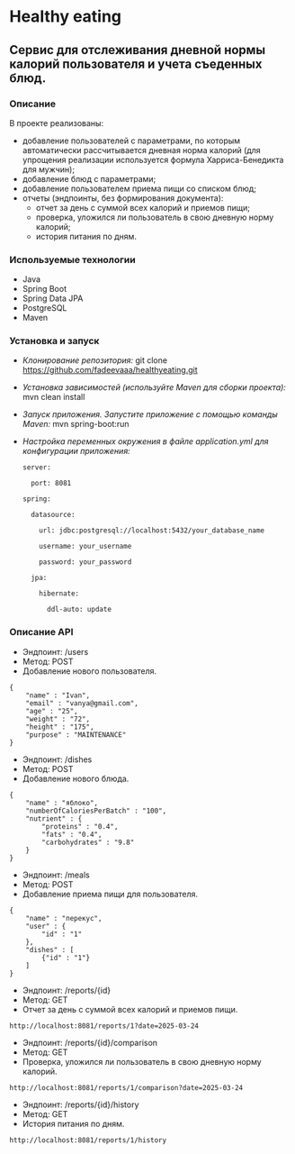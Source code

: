 # Healthy eating

## Сервис для отслеживания дневной нормы калорий пользователя и учета съеденных блюд.

### Описание
В проекте реализованы:
- добавление пользователей с параметрами, по которым автоматически рассчитывается дневная норма калорий (для упрощения реализации используется формула Харриса-Бенедикта для мужчин);
- добавление блюд с параметрами;
- добавление пользователем приема пищи со списком блюд;
- отчеты (эндпоинты, без формирования документа):
  - отчет за день с суммой всех калорий и приемов пищи;
  - проверка, уложился ли пользователь в свою дневную норму калорий;
  - история питания по дням.

### Используемые технологии 
- Java
- Spring Boot
- Spring Data JPA
- PostgreSQL
- Maven

### Установка и запуск
- *Клонирование репозитория:*
git clone https://github.com/fadeevaaa/healthyeating.git
- *Установка зависимостей (используйте Maven для сборки проекта):*
mvn clean install
- *Запуск приложения. Запустите приложение с помощью команды Maven:*
mvn spring-boot:run
- *Настройка переменных окружения в файле application.yml для конфигурации приложения:*
  
  ```
  server:
  
    port: 8081
  
  spring:

    datasource:
  
      url: jdbc:postgresql://localhost:5432/your_database_name
    
      username: your_username
    
      password: your_password
    
    jpa:
  
      hibernate:
    
        ddl-auto: update
  ```

###  Описание API
- Эндпоинт: /users
- Метод: POST
- Добавление нового пользователя.
```
{
    "name" : "Ivan",
    "email" : "vanya@gmail.com",
    "age" : "25",
    "weight" : "72",
    "height" : "175",
    "purpose" : "MAINTENANCE"
}
```

- Эндпоинт: /dishes
- Метод: POST
- Добавление нового блюда.
```
{
    "name" : "яблоко",
    "numberOfCaloriesPerBatch" : "100",
    "nutrient" : {
        "proteins" : "0.4", 
        "fats" : "0.4", 
        "carbohydrates" : "9.8"
    }
}
```

- Эндпоинт: /meals
- Метод: POST
- Добавление приема пищи для пользователя.
```
{
    "name" : "перекус",
    "user" : {
        "id" : "1"
    },
    "dishes" : [
        {"id" : "1"}
    ]
}
```

- Эндпоинт: /reports/{id}
- Метод: GET
- Отчет за день с суммой всех калорий и приемов пищи.
```
http://localhost:8081/reports/1?date=2025-03-24
```

- Эндпоинт: /reports/{id}/comparison
- Метод: GET
- Проверка, уложился ли пользователь в свою дневную норму калорий.
```
http://localhost:8081/reports/1/comparison?date=2025-03-24
```

- Эндпоинт: /reports/{id}/history
- Метод: GET
- История питания по дням.
```
http://localhost:8081/reports/1/history
```
